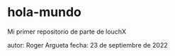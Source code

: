 # hola-mundo
Mi primer repositorio de parte de louchX

autor: Roger Argueta
fecha: 23 de septiembre de 2022
